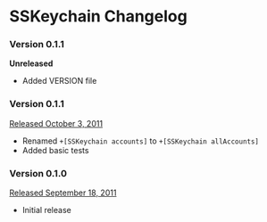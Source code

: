 # SSKeychain Changelog

### Version 0.1.1

**Unreleased**

* Added VERSION file

### Version 0.1.1

[Released October 3, 2011](https://github.com/samsoffes/sskeychain/tree/0.1.1)

* Renamed `+[SSKeychain accounts]` to `+[SSKeychain allAccounts]`
* Added basic tests

### Version 0.1.0

[Released September 18, 2011](https://github.com/samsoffes/sskeychain/tree/0.1.0)

* Initial release
